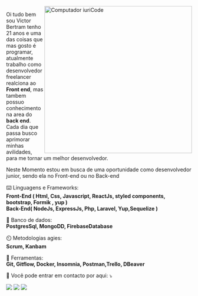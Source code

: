 <img src="https://raw.githubusercontent.com/MicaelliMedeiros/micaellimedeiros/master/image/computer-illustration.png" min-width="400px" max-width="400px" width="400px" align="right" alt="Computador iuriCode">

<p align="left"> 
  Oi tudo bem sou Victor Bertram tenho 21 anos e uma das coisas que mas gosto é programar, atualmente trabalho como desenvolvedor freelancer realciona ao <strong>Front end</strong>, mas tambem possuo conhecimento na area do <strong> back end</strong>. Cada dia que passa busco aprimorar minhas avilidades, para me tornar um melhor desenvolvedor. <br>
</p>
<p align="left"> 
 Neste Momento estou em busca de uma oportunidade como desenvolvedor junior, sendo ela no Front-end ou no Back-end
</p>


<p align="left">
  ⌨️ Linguagens e Frameworks: <br>   <strong> Front-End  ( Html, Css, Javascript, ReactJs, styled components, bootstrap, Formik , yup ) <br> Back-End( NodeJs, ExpressJs, Php, Laravel, Yup,Sequelize )</strong>
</p>

<p align="left">
  💽 Banco de dados: <br>   <strong> PostgresSql, MongoDD, FirebaseDatabase</strong>
</p>
<p align="left">
  ⏲️ Metodologias agies: <br>   <strong> Scrum, Kanbam</strong>
</p>

<p align="left">
  💼 Ferramentas:<br>  <strong>Git, Gitflow, Docker, Insomnia, Postman,Trello, DBeaver</strong>
</p>

<p align="left">
  💌 Você pode entrar em contacto por aqui: ⤵️
</p>

<p align="left"  >

  <a href="#" alt="Gmail">
  <img src="https://img.shields.io/badge/-Gmail-FF0000?style=flat-square&labelColor=FF0000&logo=gmail&logoColor=white&link=bertramvictor8@gmail.com" /></a>

  <a href="#" alt="Linkedin">
  <img src="https://img.shields.io/badge/-Linkedin-0e76a8?style=flat-square&logo=Linkedin&logoColor=white&link=https://www.linkedin.com/in/victord08/" /></a>

  <a href="#" alt="WhatsApp">
  <img src="https://img.shields.io/badge/-WhatsApp-25d366?style=flat-square&labelColor=25d366&logo=whatsapp&logoColor=white&link=https://api.whatsapp.com/send?phone=5549998218294&text=Opa%20victor%20tudo%20bem%2C%20gostaria%20que%20entrar%20em%20contacto%20com%20voc%C3%AA."/></a>


</p>  
